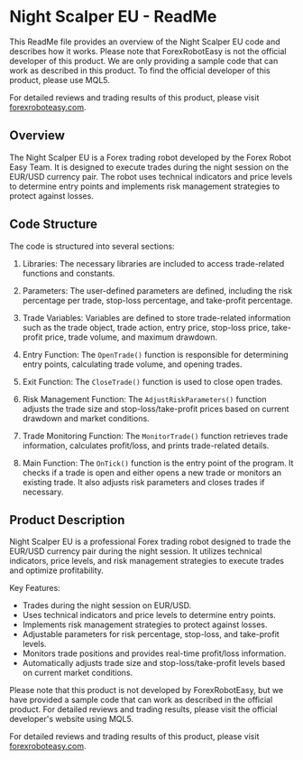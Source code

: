 # Night Scalper EU - ReadMe

This ReadMe file provides an overview of the Night Scalper EU code and describes how it works. Please note that ForexRobotEasy is not the official developer of this product. We are only providing a sample code that can work as described in this product. To find the official developer of this product, please use MQL5.

For detailed reviews and trading results of this product, please visit [forexroboteasy.com](https://forexroboteasy.com/forex-robot-review/night-scalper-eu-review-safe-professional-forex-software/).

## Overview

The Night Scalper EU is a Forex trading robot developed by the Forex Robot Easy Team. It is designed to execute trades during the night session on the EUR/USD currency pair. The robot uses technical indicators and price levels to determine entry points and implements risk management strategies to protect against losses.

## Code Structure

The code is structured into several sections:

1. Libraries: The necessary libraries are included to access trade-related functions and constants.

2. Parameters: The user-defined parameters are defined, including the risk percentage per trade, stop-loss percentage, and take-profit percentage.

3. Trade Variables: Variables are defined to store trade-related information such as the trade object, trade action, entry price, stop-loss price, take-profit price, trade volume, and maximum drawdown.

4. Entry Function: The `OpenTrade()` function is responsible for determining entry points, calculating trade volume, and opening trades.

5. Exit Function: The `CloseTrade()` function is used to close open trades.

6. Risk Management Function: The `AdjustRiskParameters()` function adjusts the trade size and stop-loss/take-profit prices based on current drawdown and market conditions.

7. Trade Monitoring Function: The `MonitorTrade()` function retrieves trade information, calculates profit/loss, and prints trade-related details.

8. Main Function: The `OnTick()` function is the entry point of the program. It checks if a trade is open and either opens a new trade or monitors an existing trade. It also adjusts risk parameters and closes trades if necessary.

## Product Description

Night Scalper EU is a professional Forex trading robot designed to trade the EUR/USD currency pair during the night session. It utilizes technical indicators, price levels, and risk management strategies to execute trades and optimize profitability.

Key Features:
- Trades during the night session on EUR/USD.
- Uses technical indicators and price levels to determine entry points.
- Implements risk management strategies to protect against losses.
- Adjustable parameters for risk percentage, stop-loss, and take-profit levels.
- Monitors trade positions and provides real-time profit/loss information.
- Automatically adjusts trade size and stop-loss/take-profit levels based on current market conditions.

Please note that this product is not developed by ForexRobotEasy, but we have provided a sample code that can work as described in the official product. For detailed reviews and trading results, please visit the official developer's website using MQL5.

For detailed reviews and trading results of this product, please visit [forexroboteasy.com](https://forexroboteasy.com/forex-robot-review/night-scalper-eu-review-safe-professional-forex-software/).
